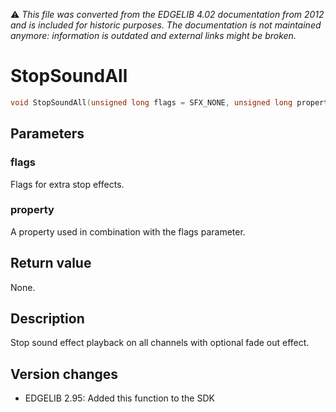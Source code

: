 :warning: _This file was converted from the EDGELIB 4.02 documentation from 2012 and is included for historic purposes. The documentation is not maintained anymore: information is outdated and external links might be broken._

# StopSoundAll


```c++
void StopSoundAll(unsigned long flags = SFX_NONE, unsigned long property = 0)
```

## Parameters
### flags
Flags for extra stop effects.

### property
A property used in combination with the flags parameter.

## Return value
None.

## Description
Stop sound effect playback on all channels with optional fade out effect.

## Version changes
- EDGELIB 2.95: Added this function to the SDK

